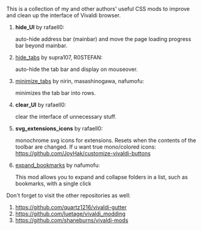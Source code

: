 This is a collection of my and other authors' useful CSS mods to improve and clean up the interface of Vivaldi browser. 

1. **hide_UI** by rafaell0: 

   auto-hide address bar (mainbar) and move the page loading progress bar beyond mainbar. 

2. [hide_tabs](https://forum.vivaldi.net/topic/46458/automate-floating-vertical-tabbar-for-mouse-keyboard/148?_=1735482155591) by supra107, R0STEFAN: 

   auto-hide the tab bar and display on mouseover.

2. [minimize_tabs](https://forum.vivaldi.net/topic/82900/vertical-tabs-collapsed-expand-on-hover/132?_=1735482155600) by nirin, masashinogawa, nafumofu:

   minimizes the tab bar into rows.

3. **clear_UI** by rafaell0: 

   сlear the interface of unnecessary stuff.

4. **svg_extensions_icons** by rafaell0: 

   monochrome svg icons for extensions. Resets when the contents of the toolbar are changed. If u want true mono/colored icons: https://github.com/JoyHak/customize-vivaldi-buttons

5. [expand_bookmarks](https://forum.vivaldi.net/topic/96123/expand-folders-with-a-single-click-css-only?_=1735482587809) by nafumofu:

   This mod allows you to expand and collapse folders in a list, such as bookmarks, with a single click

Don't forget to visit the other repositories as well:
1. https://github.com/quartz1216/vivaldi-gutter
2. https://github.com/luetage/vivaldi_modding
3. https://github.com/shaneburns/vivaldi-mods
